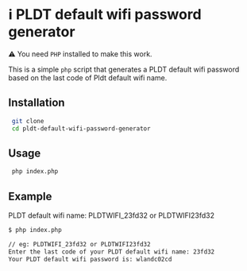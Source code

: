 # ℹ️ PLDT default wifi password generator

 ⚠️ You need `PHP` installed to make this work.

This is a simple `php` script that generates a PLDT default wifi password based on the last code of Pldt default wifi name.

## Installation

```bash
 git clone
 cd pldt-default-wifi-password-generator
```

## Usage

```bash
 php index.php
```

## Example

PLDT default wifi name: PLDTWIFI_23fd32 or PLDTWIFI23fd32 

```bash
$ php index.php

// eg: PLDTWIFI_23fd32 or PLDTWIFI23fd32
Enter the last code of your PLDT default wifi name: 23fd32 
Your PLDT default wifi password is: wlandc02cd
```
